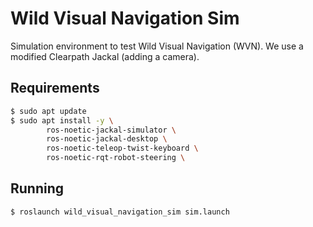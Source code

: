# Wild Visual Navigation Sim

Simulation environment to test Wild Visual Navigation (WVN). We use a modified Clearpath Jackal (adding a camera).

## Requirements

```sh
$ sudo apt update 
$ sudo apt install -y \
        ros-noetic-jackal-simulator \
        ros-noetic-jackal-desktop \
        ros-noetic-teleop-twist-keyboard \
        ros-noetic-rqt-robot-steering \
```

## Running

```sh
$ roslaunch wild_visual_navigation_sim sim.launch
```

